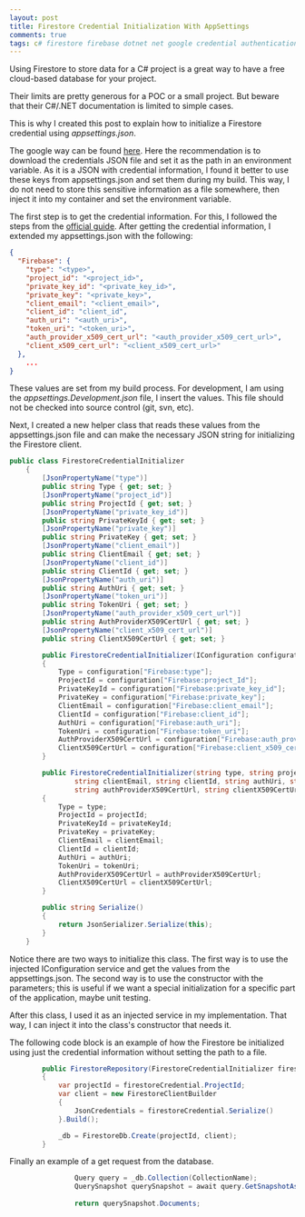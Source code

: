 ```yaml
---
layout: post
title: Firestore Credential Initialization With AppSettings
comments: true
tags: c# firestore firebase dotnet net google credential authentication
---
```


Using Firestore to store data for a C# project is a great way to have a free cloud-based database for your project.

Their limits are pretty generous for a POC or a small project. But beware that their C#/.NET documentation is limited to simple cases.

This is why I created this post to explain how to initialize a Firestore credential using _appsettings.json_.

The google way can be found [here](https://cloud.google.com/firestore/docs/quickstart-servers#c). Here the recommendation is to download the credentials JSON file and set it as the path in an environment variable. As it is a JSON with credential information, I found it better to use these keys from appsettings.json and set them during my build. This way, I do not need to store this sensitive information as a file somewhere, then inject it into my container and set the environment variable.

The first step is to get the credential information. For this, I followed the steps from the [official guide](https://cloud.google.com/firestore/docs/quickstart-servers#set_up_authentication). After getting the credential information, I extended my appsettings.json with the following:

```json
{
  "Firebase": {
    "type": "<type>",
    "project_id": "<project_id>",
    "private_key_id": "<private_key_id>",
    "private_key": "<private_key>",
    "client_email": "<client_email>",
    "client_id": "client_id",
    "auth_uri": "<auth_uri>",
    "token_uri": "<token_uri>",
    "auth_provider_x509_cert_url": "<auth_provider_x509_cert_url>",
    "client_x509_cert_url": "<client_x509_cert_url>"
  },
    ...
}
```

These values are set from my build process. For development, I am using the _appsettings.Development.json_ file, I insert the values. This file should not be checked into source control (git, svn, etc).

Next, I created a new helper class that reads these values from the appsettings.json file and can make the necessary JSON string for initializing the Firestore client.

```csharp
public class FirestoreCredentialInitializer
    {
        [JsonPropertyName("type")]
        public string Type { get; set; }
        [JsonPropertyName("project_id")]
        public string ProjectId { get; set; }
        [JsonPropertyName("private_key_id")]
        public string PrivateKeyId { get; set; }
        [JsonPropertyName("private_key")]
        public string PrivateKey { get; set; }
        [JsonPropertyName("client_email")]
        public string ClientEmail { get; set; }
        [JsonPropertyName("client_id")]
        public string ClientId { get; set; }
        [JsonPropertyName("auth_uri")]
        public string AuthUri { get; set; }
        [JsonPropertyName("token_uri")]
        public string TokenUri { get; set; }
        [JsonPropertyName("auth_provider_x509_cert_url")]
        public string AuthProviderX509CertUrl { get; set; }
        [JsonPropertyName("client_x509_cert_url")]
        public string ClientX509CertUrl { get; set; }

        public FirestoreCredentialInitializer(IConfiguration configuration)
        {
            Type = configuration["Firebase:type"];
            ProjectId = configuration["Firebase:project_Id"];
            PrivateKeyId = configuration["Firebase:private_key_id"];
            PrivateKey = configuration["Firebase:private_key"];
            ClientEmail = configuration["Firebase:client_email"];
            ClientId = configuration["Firebase:client_id"];
            AuthUri = configuration["Firebase:auth_uri"];
            TokenUri = configuration["Firebase:token_uri"];
            AuthProviderX509CertUrl = configuration["Firebase:auth_provider_x509_cert_url"];
            ClientX509CertUrl = configuration["Firebase:client_x509_cert_url"];
        }

        public FirestoreCredentialInitializer(string type, string projectId, string privateKeyId, string privateKey,
                string clientEmail, string clientId, string authUri, string tokenUri,
                string authProviderX509CertUrl, string clientX509CertUrl)
        {
            Type = type;
            ProjectId = projectId;
            PrivateKeyId = privateKeyId;
            PrivateKey = privateKey;
            ClientEmail = clientEmail;
            ClientId = clientId;
            AuthUri = authUri;
            TokenUri = tokenUri;
            AuthProviderX509CertUrl = authProviderX509CertUrl;
            ClientX509CertUrl = clientX509CertUrl;
        }

        public string Serialize()
        {
            return JsonSerializer.Serialize(this);
        }
    }
```

Notice there are two ways to initialize this class. The first way is to use the injected IConfiguration service and get the values from the appsettings.json. The second way is to use the constructor with the parameters; this is useful if we want a special initialization for a specific part of the application, maybe unit testing.

After this class, I used it as an injected service in my implementation. That way, I can inject it into the class's constructor that needs it.

The following code block is an example of how the Firestore be initialized using just the credential information without setting the path to a file.

```csharp
        public FirestoreRepository(FirestoreCredentialInitializer firestoreCredential)
        {
            var projectId = firestoreCredential.ProjectId;
            var client = new FirestoreClientBuilder
            {
                JsonCredentials = firestoreCredential.Serialize()
            }.Build();

            _db = FirestoreDb.Create(projectId, client);
        }
```

Finally an example of a get request from the database.

```csharp
                Query query = _db.Collection(CollectionName);
                QuerySnapshot querySnapshot = await query.GetSnapshotAsync();
                
                return querySnapshot.Documents;
```
